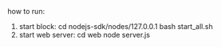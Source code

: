 how to run:
1. start block:
    cd nodejs-sdk/nodes/127.0.0.1
    bash start_all.sh
2. start web server:
    cd web
    node server.js